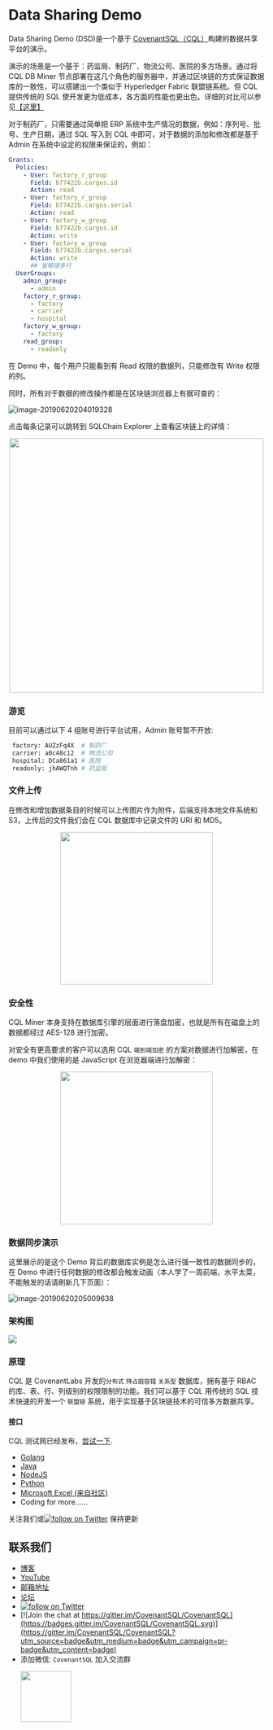 # Data Sharing Demo
Data Sharing Demo (DSD)是一个基于 [CovenantSQL（CQL）](https://github.com/CovenantSQL/CovenantSQL/blob/develop/README-zh.md)构建的数据共享平台的演示。

演示的场景是一个基于：药监局、制药厂、物流公司、医院的多方场景。通过将 CQL DB Miner 节点部署在这几个角色的服务器中，并通过区块链的方式保证数据库的一致性，可以搭建出一个类似于 Hyperledger Fabric 联盟链系统。但 CQL 提供传统的 SQL 使开发更为低成本，各方面的性能也更出色。详细的对比可以参见[【这里】]([https://github.com/CovenantSQL/CovenantSQL/blob/develop/README-zh.md#%E9%A1%B9%E7%9B%AE%E5%AF%B9%E6%AF%94](https://github.com/CovenantSQL/CovenantSQL/blob/develop/README-zh.md#项目对比))

对于制药厂，只需要通过简单把 ERP 系统中生产情况的数据，例如：序列号、批号、生产日期，通过 SQL 写入到 CQL 中即可，对于数据的添加和修改都是基于 Admin 在系统中设定的权限来保证的，例如：

```yaml
Grants:
  Policies:
    - User: factory_r_group
      Field: b77422b.cargos.id
      Action: read
    - User: factory_r_group
      Field: b77422b.cargos.serial
      Action: read
    - User: factory_w_group
      Field: b77422b.cargos.id
      Action: write
    - User: factory_w_group
      Field: b77422b.cargos.serial
      Action: write
      ## 省略很多行
  UserGroups:
    admin_group:
      - admin
    factory_r_group:
      - factory
      - carrier
      - hospital
    factory_w_group:
      - factory
    read_group:
      - readonly
```

在 Demo 中，每个用户只能看到有 Read 权限的数据列，只能修改有 Write 权限的列。

同时，所有对于数据的修改操作都是在区块链浏览器上有据可查的：

![image-20190620204019328](docs/row-chain.png)

点击每条记录可以跳转到 SQLChain Explorer 上查看区块链上的详情：

<p align="center">
    <img src="docs/chain.png" width="500">
</p>

### 游览

目前可以通过以下 4 组账号进行平台试用，Admin 账号暂不开放:

```bash
 factory: AUZzFq4X  # 制药厂
 carrier: a0c48c12  # 物流公司
 hospital: DCa861a1 # 医院
 readonly: jhAWQTnh # 药监局
```



### 文件上传

在修改和增加数据条目的时候可以上传图片作为附件，后端支持本地文件系统和 S3，上传后的文件我们会在 CQL 数据库中记录文件的 URI 和 MD5。

<p align="center">
    <img src="docs/attach.png" width="300">
</p>



### 安全性

CQL Miner 本身支持在数据库引擎的层面进行落盘加密，也就是所有在磁盘上的数据都经过 AES-128 进行加密。

对安全有更高要求的客户可以选用 CQL `端到端加密` 的方案对数据进行加解密，在 demo 中我们使用的是 JavaScript 在浏览器端进行加解密：

<p align="center">
    <img src="docs/e2e.png" width="300">
</p>



### 数据同步演示

这里展示的是这个 Demo 背后的数据库实例是怎么进行强一致性的数据同步的，在 Demo 中进行任何数据的修改都会触发动画（本人学了一周前端，水平太菜，不能触发的话请刷新几下页面）：

![image-20190620205009638](docs/consensus.png)

### 架构图

![](docs/data-sharing-demo.png)

### 原理

CQL 是 CovenantLabs 开发的`分布式` `拜占庭容错` `关系型` 数据库，拥有基于 RBAC 的库、表、行、列级别的权限限制的功能。我们可以基于 CQL 用传统的 SQL 技术快速的开发一个 `联盟链` 系统，用于实现基于区块链技术的可信多方数据共享。

#### 接口

CQL 测试网已经发布，[尝试一下](https://developers.covenantsql.io/docs/quickstart).


- [Golang](client/)
- [Java](https://github.com/CovenantSQL/cql-java-driver)
- [NodeJS](https://github.com/CovenantSQL/node-covenantsql)
- [Python](https://github.com/CovenantSQL/cql-python-driver)
- [Microsoft Excel (来自社区)](https://github.com/melancholiaforever/CQL_Excel)
- Coding for more……

关注我们或[![follow on Twitter](https://img.shields.io/twitter/url/https/twitter.com/fold_left.svg?style=social&label=Follow%20%40CovenantLabs)](https://twitter.com/intent/follow?screen_name=CovenantLabs) 保持更新

## 联系我们

- [博客](https://medium.com/@covenant_labs)
- [YouTube](https://www.youtube.com/channel/UCe9P_TMiexSHW2GGV5qBmZw)
- [邮箱地址](mailto:webmaster@covenantsql.io)
- [论坛](https://demo.covenantsql.io/forum/)
- <a href="https://twitter.com/intent/follow?screen_name=CovenantLabs">
          <img src="https://img.shields.io/twitter/url/https/twitter.com/fold_left.svg?style=social&label=Follow%20%40CovenantLabs"
              alt="follow on Twitter"></a>
- [![Join the chat at https://gitter.im/CovenantSQL/CovenantSQL](https://badges.gitter.im/CovenantSQL/CovenantSQL.svg)](https://gitter.im/CovenantSQL/CovenantSQL?utm_source=badge&utm_medium=badge&utm_campaign=pr-badge&utm_content=badge)
- 添加微信: `CovenantSQL` 加入交流群
    <p align="left">
        <img src="https://github.com/CovenantSQL/CovenantSQL/raw/develop/logo/wechat.jpeg" height="100">
    </p>

